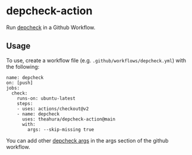 # depcheck-action

Run [depcheck](https://www.npmjs.com/package/depcheck) in a Github Workflow.

## Usage

To use, create a workflow file (e.g. `.github/workflows/depcheck.yml`) with the following:

```
name: depcheck
on: [push]
jobs:
  check:
    runs-on: ubuntu-latest
    steps:
    - uses: actions/checkout@v2
    - name: depcheck
      uses: theahura/depcheck-action@main
      with:
        args: --skip-missing true
```

You can add other [depcheck args](https://www.npmjs.com/package/depcheck#Usage) in the args section of the github workflow.
